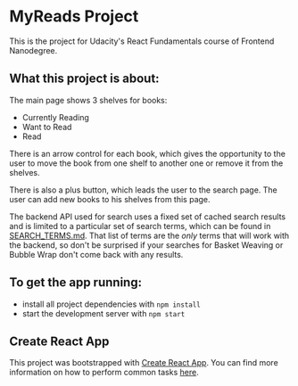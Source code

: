 # MyReads Project

This is the project for Udacity's React Fundamentals course of Frontend Nanodegree.

## What this project is about:

The main page shows 3 shelves for books:
* Currently Reading
* Want to Read
* Read

There is an arrow control for each book, which gives the opportunity to the user to move the book from one
shelf to another one or remove it from the shelves.

There is also a plus button, which leads the user to the search page. The user can add new books to his shelves from this page.

The backend API used for search uses a fixed set of cached search results and is limited to a particular set of search terms, which can be found in [SEARCH_TERMS.md](SEARCH_TERMS.md). That list of terms are the _only_ terms that will work with the backend, so don't be surprised if your searches for Basket Weaving or Bubble Wrap don't come back with any results.


## To get the app running:

* install all project dependencies with `npm install`
* start the development server with `npm start`


## Create React App

This project was bootstrapped with [Create React App](https://github.com/facebookincubator/create-react-app). You can find more information on how to perform common tasks [here](https://github.com/facebookincubator/create-react-app/blob/master/packages/react-scripts/template/README.md).
